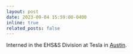 ```yaml
---
layout: post
date: 2023-09-04 15:59:00-0400
inline: true
related_posts: false
---
```


Interned in the EHS&S Division at Tesla in [Austin](/assets/img/news_images/tesla.jpeg).
